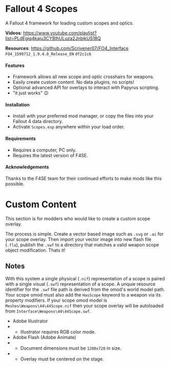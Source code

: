 # Fallout 4 Scopes
A Fallout 4 framework for loading custom scopes and optics.

**Videos**: https://www.youtube.com/playlist?list=PLdEgiq4kaju3CYBlhULuza2JnbikUS18Q

**Resources**: https://github.com/Scrivener07/FO4_Interface `FO4_1599712_1.9.4.0_Release_EN` `df2c1c6`


#### Features
* Framework allows all new scope and optic crosshairs for weapons. 
* Easily create custom content. No data plugins, no scripts!
* Optional advanced API for overlays to interact with Papyrus scripting.
* "it just works" 😉


#### Installation
* Install with your preferred mod manager, or copy the files into your Fallout 4 data directory.
* Activate `Scopes.esp` anywhere within your load order.


#### Requirements
* Requires a computer, PC only.
* Requires the latest version of F4SE.


#### Acknowledgements
Thanks to the F4SE team for their continued efforts to make mods like this possible.


# Custom Content
This section is for modders who would like to create a custom scope overlay.

The process is simple.
Create a vector based image such as `.svg` or `.ai` for your scope overlay.
Then import your vector image into new flash file (`.fla`), publish the `.swf` to a directory that matches a valid weapon scope object modification. Thats it!


## Notes
With this system a single physical (`.nif`) representation of a scope is paired with a single visual (`.swf`) representation of a scope. A unquie resource identifier for the `.swf` file path is derived from the omod's world model path.
Your scope omod must also add the `HasScope` keyword to a weapon via its property modifiers.
If your scope omod model is `Meshes\Weapons\44\44Scope.nif` then your scope overlay will be autoloaded from `Interface\Weapons\44\44Scope.swf`. 

* Adobe Illustrator
* * Illustrator requires RGB color mode.
* Adobe Flash (Adobe Animate)
* * Document dimensions must be `1280x720` in size.
* * Overlay must be centered on the stage.
